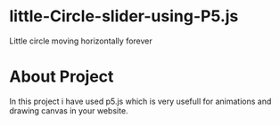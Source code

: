 # little-Circle-slider-using-P5.js
Little circle moving horizontally forever

# About Project
In this project i have used p5.js which is very usefull for animations and drawing canvas in your website.
